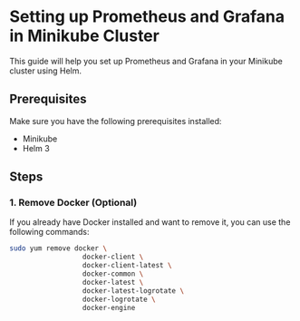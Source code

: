 # Setting up Prometheus and Grafana in Minikube Cluster

This guide will help you set up Prometheus and Grafana in your Minikube cluster using Helm.

## Prerequisites

Make sure you have the following prerequisites installed:
- Minikube
- Helm 3

## Steps

### 1. Remove Docker (Optional)

If you already have Docker installed and want to remove it, you can use the following commands:

```bash
sudo yum remove docker \
                  docker-client \
                  docker-client-latest \
                  docker-common \
                  docker-latest \
                  docker-latest-logrotate \
                  docker-logrotate \
                  docker-engine
